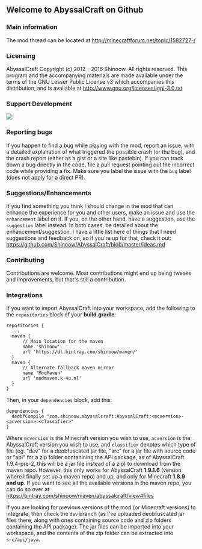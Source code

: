 ## Welcome to AbyssalCraft on Github

### Main information

The mod thread can be located at
http://minecraftforum.net/topic/1582727-/

### Licensing

AbyssalCraft
Copyright (c) 2012 - 2016 Shinoow.
All rights reserved. This program and the accompanying materials
are made available under the terms of the GNU Lesser Public License v3
which accompanies this distribution, and is available at
http://www.gnu.org/licenses/lgpl-3.0.txt

### Support Development

[![](https://s3.amazonaws.com/patreon_public_assets/kaGh5_patreon_name_and_message.png)](https://www.patreon.com/Shinoow)

### Reporting bugs

If you happen to find a bug while playing with the mod, report an issue, with a detailed explanation of what triggered the possible crash (or the bug), and the crash report (either as a gist or a site like pastebin). If you can track down a bug directly in the code, file a pull request pointing out the incorrect code while providing a fix. Make sure you label the issue with the `bug` label (does not apply for a direct PR).

### Suggestions/Enhancements

If you find something you think I should change in the mod that can enhance the experience for you and other users, make an issue and use the `enhancement` label on it. If you, on the other hand, have a suggestion, use the `suggestion` label instead. In both cases, be detailed about the enhancement/suggestion. I have a little list here of things that I need suggestions and feedback on, so if you're up for that, check it out: https://github.com/Shinoow/AbyssalCraft/blob/master/ideas.md

### Contributing

Contributions are welcome. Most contributions might end up being tweaks and improvements, but that's still a contribution.

### Integrations

If you want to import AbyssalCraft into your workspace, add the following to the `repositories` block of your **build.gradle**:

```
repositories {
  ...
  maven {
      // Main location for the maven
      name 'shinoow'
      url 'https://dl.bintray.com/shinoow/maven/'
  }
  maven {
      // Alternate fallback maven mirror
	  name 'ModMaven'
	  url 'modmaven.k-4u.nl'
  }
}
```

Then, in your `dependencies` block, add this:

``` 
dependencies {
  deobfCompile "com.shinoow.abyssalcraft:AbyssalCraft:<mcversion>-<acversion>:<classifier>"
}
```

Where `mcversion` is the Minecraft version you wish to use, `acversion` is the AbyssalCraft version you wish to use, and `classifier` denotes which type of file (eg. "dev" for a deobfuscated jar file, "src" for a jar file with source code or "api" for a zip folder contanining the API package, as of AbyssalCraft 1.9.4-pre-2, this will be a jar file instead of a zip) to download from the maven repo.
However, this only works for AbyssalCraft **1.9.1.6** (version where I finally set up a maven repo) and up, and only for Minecraft **1.8.9 and up**. If you want to see all the available versions in the maven repo, you can do so over at https://bintray.com/shinoow/maven/abyssalcraft/view#files

If you are looking for previous versions of the mod (or Minecraft versions) to integrate, then check the `dev` branch (as I've uploaded deobfuscated jar files there, along with ones containing source code and zip folders containing the API package). The jar files can be imported into your workspace, and the contents of the zip folder can be extracted into `src/api/java`.
